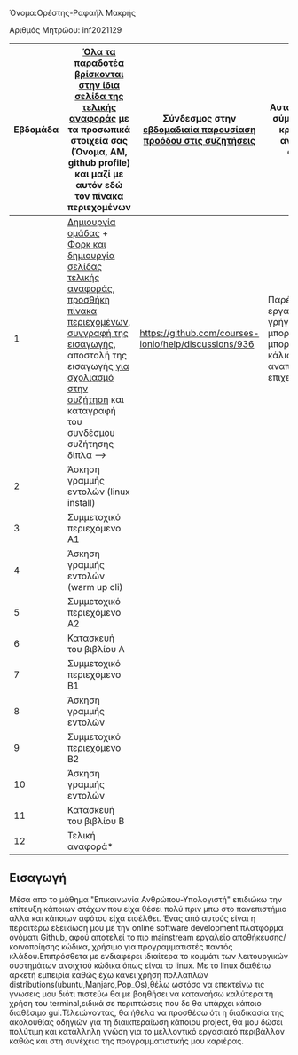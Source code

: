 Όνομα:Ορέστης-Ραφαήλ Μακρής

Αριθμός Μητρώου: inf2021129



| Εβδομάδα | [Όλα τα παραδοτέα βρίσκονται στην ίδια σελίδα της τελικής αναφοράς](https://courses-ionio.github.io/help/deliverables/) με τα προσωπικά στοιχεία σας (Όνομα, ΑΜ, github profile) και μαζί με αυτόν εδώ τον πίνακα περιεχομένων | Σύνδεσμος στην [εβδομαδιαία παρουσίαση προόδου στις συζητήσεις](https://github.com/courses-ionio/help/discussions/categories/show-and-tell) | Αυτοαξιολόγηση σύμφωνα με τα κριτήρια της αντίστοιχης άσκησης |
| --- | --- | --- | --- |
| 1 |  [Δημιουργία ομάδας](https://github.com/courses-ionio/hci/discussions/1794) + [Φορκ και δημιουργία σελίδας τελικής αναφοράς](https://courses-ionio.github.io/help/guide/), [προσθήκη πίνακα περιεχομένων](https://raw.githubusercontent.com/courses-ionio/hci/master/README.md), [συγγραφή της εισαγωγής](https://courses-ionio.github.io/help/intro/), αποστολή της εισαγωγής [για σχολιασμό στην συζήτηση](https://github.com/courses-ionio/help/discussions/categories/show-and-tell) και καταγραφή του συνδέσμου συζήτησης δίπλα --> | https://github.com/courses-ionio/help/discussions/936 | Παρέδωσα την εργασία όσο πιο γρήγορα μπορούσα,ωστόσο μπορούσα κάλιστα να αναπτύξω τα επιχειρήματα μου | 
| 2 | Άσκηση γραμμής εντολών (linux install) | | |
| 3 | Συμμετοχικό περιεχόμενο A1 | | |
| 4 | Άσκηση γραμμής εντολών (warm up cli) | | |
| 5 | Συμμετοχικό περιεχόμενο A2 | | |
| 6 | Κατασκευή του βιβλίου Α | | |
| 7 | Συμμετοχικό περιεχόμενο B1 | | |
| 8 | Άσκηση γραμμής εντολών | | |
| 9 | Συμμετοχικό περιεχόμενο B2 | | |
| 10 | Άσκηση γραμμής εντολών | | |
| 11 | Κατασκευή του βιβλίου Β | | |
| 12 | Τελική αναφορά* | | |

## Εισαγωγή 

Μέσα απο το μάθημα "Επικοινωνία Ανθρώπου-Υπολογιστή" επιδιώκω την επίτευξη κάποιων στόχων που είχα θέσει πολύ πριν μπω στο πανεπιστήμιο αλλά και κάποιων αφότου είχα εισέλθει. Ένας από αυτούς είναι η περαιτέρω εξεικίωση μου με την online software development πλατφόρμα ονόματι Github, αφού αποτελεί το πιο mainstream εργαλείο αποθήκευσης/κοινοποίησης κώδικα, χρήσιμο για προγραμματιστές παντός κλάδου.Επιπρόσθετα με ενδιαφέρει ιδιαίτερα το κομμάτι των λειτουργικών συστημάτων ανοιχτού κώδικα όπως είναι το linux. Με το linux διαθέτω αρκετή εμπειρία καθώς έχω κάνει χρήση πολλαπλών distributions(ubuntu,Manjaro,Pop_Os),θέλω ωστόσο να επεκτείνω τις γνωσεις μου διότι πιστεύω θα με βοηθήσει να κατανοήσω καλύτερα τη χρήση του terminal,ειδικά σε περιπτώσεις που δε θα υπάρχει κάποιο διαθέσιμο gui.Τέλειώνοντας, θα ήθελα να προσθέσω ότι η διαδικασία της ακολουθίας οδηγιών για τη διαικπεραίωση κάποιου project, θα μου δώσει πολύτιμη και κατάλληλη γνώση για το μελλοντικό εργασιακό περιβάλλον καθώς και στη συνέχεια της προγραμματιστικής μου καριέρας.    
